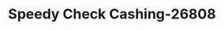 ---
f_zip-code: 19047
f_state-code: PA
title: Speedy Check Cashing-26808
f_phone: 215-741-4668
f_city-only: Langhorne
f_address: 141 Durham Rd Langhorne
f_location-unique-id: '26808'
slug: speedy-check-cashing-26808
updated-on: '2024-05-30T13:46:58.046Z'
created-on: '2024-05-30T13:36:59.803Z'
published-on: '2024-05-30T13:54:32.469Z'
f_city-state: cms/city/langhorne-pa.md
f_company: cms/company/speedy-check-cashing.md
f_state: cms/state/pennsylvania.md
layout: '[payday-loan].html'
tags: payday-loan
---